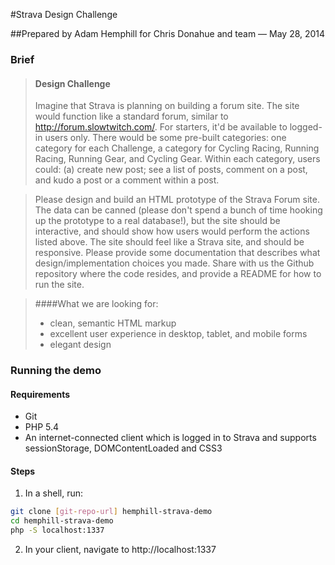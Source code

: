 #Strava Design Challenge

##Prepared by Adam Hemphill for Chris Donahue and team &mdash; May 28, 2014

### Brief
>#### Design Challenge
>Imagine that Strava is planning on building a forum site. The site would function like a standard forum, similar to http://forum.slowtwitch.com/. For starters, it'd be available to logged-in users only. There would be some pre-built categories: one category for each Challenge, a category for Cycling Racing, Running Racing, Running Gear, and Cycling Gear. Within each category, users could: (a) create new post; see a list of posts, comment on a post, and kudo a post or a comment within a post.

>Please design and build an HTML prototype of the Strava Forum site. The data can be canned (please don't spend a bunch of time hooking up the prototype to a real database!), but the site should be interactive, and should show how users would perform the actions listed above. The site should feel like a Strava site, and should be responsive. Please provide some documentation that describes what design/implementation choices you made. Share with us the Github repository where the code resides, and provide a README for how to run the site.

>####What we are looking for:
>- clean, semantic HTML markup
>- excellent user experience in desktop, tablet, and mobile forms
>- elegant design


### Running the demo

#### Requirements
- Git
- PHP 5.4
- An internet-connected client which is logged in to Strava and supports sessionStorage, DOMContentLoaded and CSS3

#### Steps
1. In a shell, run:
```sh
git clone [git-repo-url] hemphill-strava-demo
cd hemphill-strava-demo
php -S localhost:1337
```

2. In your client, navigate to http://localhost:1337	
